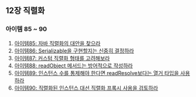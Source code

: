 ## 12장 직렬화
### 아이템 85 ~ 90
1. [아이템85: 자바 직렬화의 대안을 찾으라]()
2. [아이템86: Serializable을 구현할지는 신중히 결정하라]()
3. [아이템87: 커스텀 직렬화 형태를 고려해보라]()
4. [아이템88: readObject 메서드는 방어적으로 작성하라]()
5. [아이템89: 인스턴스 수를 통제해야 한다면 readResolve보다는 열거 타입을 사용하라]()
6. [아이템90: 직렬화된 인스턴스 대선 직렬화 프록시 사용을 검토하라]()
